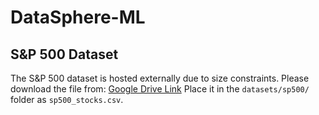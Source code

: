 # DataSphere-ML

## S&P 500 Dataset
The S&P 500 dataset is hosted externally due to size constraints. Please download the file from:
[Google Drive Link](...)
Place it in the `datasets/sp500/` folder as `sp500_stocks.csv`.
